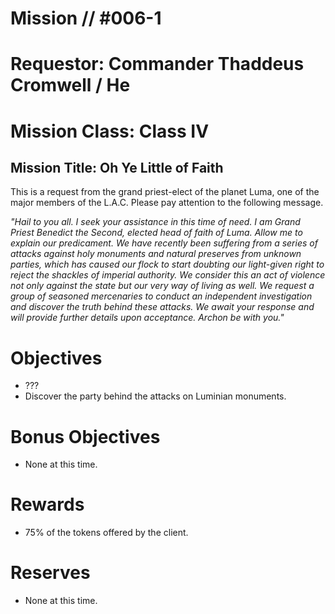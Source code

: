 # Mission // #006-1
# Requestor: Commander Thaddeus Cromwell / He
# Mission Class: Class IV
## Mission Title: Oh Ye Little of Faith

This is a request from the grand priest-elect of the planet Luma, one of the major members of the L.A.C. Please pay attention to the following message.

*"Hail to you all. I seek your assistance in this time of need. I am Grand Priest Benedict the Second, elected head of faith of Luma. Allow me to explain our predicament. We have recently been suffering from a series of attacks against holy monuments and natural preserves from unknown parties, which has caused our flock to start doubting our light-given right to reject the shackles of imperial authority. We consider this an act of violence not only against the state but our very way of living as well. We request a group of seasoned mercenaries to conduct an independent investigation and discover the truth behind these attacks. We await your response and will provide further details upon acceptance. Archon be with you."*

# Objectives
- ???
- Discover the party behind the attacks on Luminian monuments.
# Bonus Objectives
- None at this time.
# Rewards
- 75% of the tokens offered by the client.

# Reserves
- None at this time.

